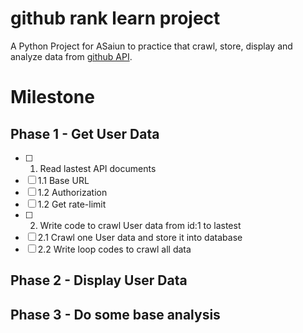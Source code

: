 # github rank learn project

  A Python Project for ASaiun to practice that crawl, store, display and analyze data from [github API](https://developer.github.com/).

# Milestone
## Phase 1 - Get User Data
- [ ] 1. Read lastest API documents 
- [ ] 1.1 Base URL
- [ ] 1.2 Authorization
- [ ] 1.2 Get rate-limit
- [ ] 2. Write code to crawl User data from id:1 to lastest
- [ ] 2.1 Crawl one User data and store it into database
- [ ] 2.2 Write loop codes to crawl all data

## Phase 2 - Display User Data

## Phase 3 - Do some base analysis
